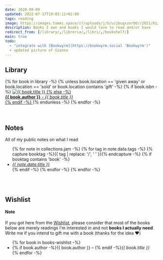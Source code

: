 ```yaml
---
date: 2020-09-09
updated: 2022-07-17T19:03:11+02:00
tags: reading
image: https://images.tommi.space/i?/uploads/j/b/u/jbuqxznr00//2021/01/15/20210115120147-9340ca01-me.jpg
description: Books I own and books I would love to read and/or have
redirect_from: [/library/,/libreria/,/libri/,/bookshelf/]
main: true
todo:
  - "integrate with [Bookwyrm](https://bookwyrm.social 'Bookwyrm')"
  - updated picture of Gianna
---
```

<style>
	li {
		margin-bottom: 0;
	}
</style>

## Library

<div class='library'>
	{% for book in library -%}
		{% unless book.location == 'given away' or book.location == 'sold' or book.location contains 'gift' -%}
			{% if book.isbn -%}
				<a href='<https://openlibrary.org/isbn/{{> book.isbn }}' title='{{ book.title }} in the Open Library'>
					<img src='<https://covers.openlibrary.org/b/isbn/{{> book.isbn }}-M.jpg?default=false' alt='{{ book.title }}' title='{{ book.title }}'>
			{% else -%}
				<a href='javascript:void(0)' title='{{ book.title }}'>
				<div><strong>{{ book.author }}</strong> - <cite>{{ book.title }}</cite></div>
			{% endif -%}
				</a>
		{% endunless -%}
	{% endfor -%}
</div>

<br>
<br>

## Notes

All of my public notes on what I read

<ul class='two'>
	{% for note in collections.jam -%}
		{% for tag in note.data.tags -%}
			{% capture booktag -%}{{ tag | replace: '/', ' ' }}{% endcapture -%}
			{% if booktag contains 'book' -%}
				<li lang='{{ note.data.lang }}'><cite><a href='{{ note.url }}' hreflang='{{ note.data.lang }}' title='{{ note.data.title }}'>{{ note.data.title }}</a></cite></li>
			{% endif -%}
		{% endfor -%}
	{% endfor -%}
</ul>

<br>
<br>

## Wishlist

<div class='yellow box'>
	<h4>Note</h4>
	If you got here from the <a href='https://tommi.space/wishlist' title='My Wishlist'>Wishlist</a>, please consider that most of the books below are merely readings I'm interested in and not <strong>books I actually need</strong>. Write me if you intend to gift me with a book (thanks for the idea ❤️)
</div>

<ul class='two'>
	{% for book in books-wishlist -%}
		<li>{% if book.author -%}{{ book.author }} – {% endif -%}<cite>{{ book.title }}</cite></li>
	{% endfor -%}
</ul>
